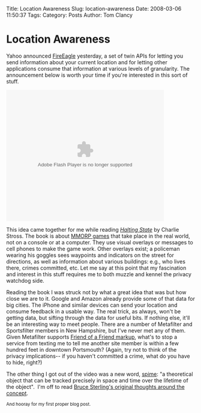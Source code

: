 Title: Location Awareness
Slug: location-awareness
Date: 2008-03-06 11:50:37
Tags: 
Category: Posts
Author: Tom Clancy

# Location Awareness

Yahoo announced <a href="http://fireeagle.yahoo.net/" target="_blank">FireEagle</a> yesterday, a set of twin APIs for letting you send information about your current location and for letting other applications consume that information at various levels of granularity. The announcement below is worth your time if you're interested in this sort of stuff.

<embed src="http://cosmos.bcst.yahoo.com/up/fop/embedflv/swf/fop_wrapper.swf?sv=0&amp;id=6812854&amp;autoStart=0&amp;infoEnable=1&amp;shareEnable=1&amp;prepanelEnable=1&amp;carouselEnable=0&amp;postpanelEnable=1" width="420" height="350" type="application/x-shockwave-flash"></embed>

This idea came together for me while reading <a href="http://www.amazon.com/Halting-State-Charles-Stross/dp/0441014984/ref=pd_bbs_sr_1?ie=UTF8&amp;s=books&amp;qid=1204820912&amp;sr=8-1" target="_blank"><em>Halting State</em></a> by Charlie Stross. The book is about <a href="http://en.wikipedia.org/wiki/Mmorpg" target="_blank">MMORP games</a> that take place in the real world, not on a console or at a computer. They use visual overlays or messages to cell phones to make the game work. Other overlays exist; a policeman wearing his goggles sees waypoints and indicators on the street for directions, as well as information about various buildings: e.g., who lives there, crimes committed, etc. Let me say at this point that my fascination and interest in this stuff requires me to both muzzle and kennel the privacy watchdog side.

Reading the book I was struck not by what a great idea that was but how close we are to it. Google and Amazon already provide some of that data for big cities. The iPhone and similar devices can send your location and consume feedback in a usable way. The real trick, as always, won't be getting data, but sifting through the data for useful bits. If nothing else, it'll be an interesting way to meet people. There are a number of Metafilter and Sportsfilter members in New Hampshire, but I've never met any of them.  Given Metafilter supports <a href="http://en.wikipedia.org/wiki/FOAF_(software)" target="_blank">Friend of a Friend markup</a>, what's to stop a service from texting me to tell me another site member is within a few hundred feet in downtown Portsmouth? (Again, try not to think of the privacy implications-- if you haven't committed a crime, what do you have to hide, right?)

The other thing I got out of the video was a new word, <a href="http://www.wordspy.com/words/spime.asp" target="_blank">spime</a>: "a <span class="DefinitionText">theoretical object that can be tracked precisely in space and time over the lifetime of the object"</span>.  I'm off to read <a href="http://www.boingboing.net/images/blobjects.htm" target="_blank">Bruce Sterling's original thoughts around the concept</a>.

<small>And hooray for my first proper blog post.</small>
